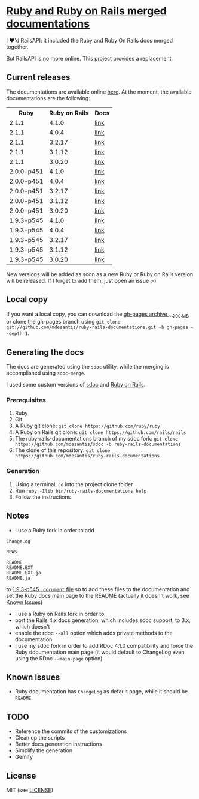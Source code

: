 # [Ruby and Ruby on Rails merged documentations](http://mdesantis.github.io/ruby-rails-documentations/)

I :heart:'d RailsAPI: it included the Ruby and Ruby On Rails docs merged together.

But RailsAPI is no more online. This project provides a replacement.

## Current releases

The documentations are available online [here](http://mdesantis.github.io/ruby-rails-documentations/). At the moment, the available documentations are the following:

<table>
  <tr>
    <th>Ruby</th>
    <th>Ruby on Rails</th>
    <th>Docs</th>
  </tr>
  <tr>
    <td>2.1.1</td>
    <td>4.1.0</td>
    <td><a href="http://mdesantis.github.io/ruby-rails-documentations/Ruby v2.1.1, Ruby on Rails v4.1.0/index.html">link</a></td>
  </tr>
  <tr>
    <td>2.1.1</td>
    <td>4.0.4</td>
    <td><a href="http://mdesantis.github.io/ruby-rails-documentations/Ruby v2.1.1, Ruby on Rails v4.0.4/index.html">link</a></td>
  </tr>
  <tr>
    <td>2.1.1</td>
    <td>3.2.17</td>
    <td><a href="http://mdesantis.github.io/ruby-rails-documentations/Ruby v2.1.1, Ruby on Rails v3.2.17/index.html">link</a></td>
  </tr>
  <tr>
    <td>2.1.1</td>
    <td>3.1.12</td>
    <td><a href="http://mdesantis.github.io/ruby-rails-documentations/Ruby v2.1.1, Ruby on Rails v3.1.12/index.html">link</a></td>
  </tr>
  <tr>
    <td>2.1.1</td>
    <td>3.0.20</td>
    <td><a href="http://mdesantis.github.io/ruby-rails-documentations/Ruby v2.1.1, Ruby on Rails v3.0.20/index.html">link</a></td>
  </tr>
  <tr>
    <td>2.0.0-p451</td>
    <td>4.1.0</td>
    <td><a href="http://mdesantis.github.io/ruby-rails-documentations/Ruby v2.0.0-p451, Ruby on Rails v4.1.0/index.html">link</a></td>
  </tr>
  <tr>
    <td>2.0.0-p451</td>
    <td>4.0.4</td>
    <td><a href="http://mdesantis.github.io/ruby-rails-documentations/Ruby v2.0.0-p451, Ruby on Rails v4.0.4/index.html">link</a></td>
  </tr>
  <tr>
    <td>2.0.0-p451</td>
    <td>3.2.17</td>
    <td><a href="http://mdesantis.github.io/ruby-rails-documentations/Ruby v2.0.0-p451, Ruby on Rails v3.2.17/index.html">link</a></td>
  </tr>
  <tr>
    <td>2.0.0-p451</td>
    <td>3.1.12</td>
    <td><a href="http://mdesantis.github.io/ruby-rails-documentations/Ruby v2.0.0-p451, Ruby on Rails v3.1.12/index.html">link</a></td>
  </tr>
  <tr>
    <td>2.0.0-p451</td>
    <td>3.0.20</td>
    <td><a href="http://mdesantis.github.io/ruby-rails-documentations/Ruby v2.0.0-p451, Ruby on Rails v3.0.20/index.html">link</a></td>
  </tr>
  <tr>
    <td>1.9.3-p545</td>
    <td>4.1.0</td>
    <td><a href="http://mdesantis.github.io/ruby-rails-documentations/Ruby v1.9.3-p545, Ruby on Rails v4.1.0/index.html">link</a></td>
  </tr>
  <tr>
    <td>1.9.3-p545</td>
    <td>4.0.4</td>
    <td><a href="http://mdesantis.github.io/ruby-rails-documentations/Ruby v1.9.3-p545, Ruby on Rails v4.0.4/index.html">link</a></td>
  </tr>
  <tr>
    <td>1.9.3-p545</td>
    <td>3.2.17</td>
    <td><a href="http://mdesantis.github.io/ruby-rails-documentations/Ruby v1.9.3-p545, Ruby on Rails v3.2.17/index.html">link</a></td>
  </tr>
  <tr>
    <td>1.9.3-p545</td>
    <td>3.1.12</td>
    <td><a href="http://mdesantis.github.io/ruby-rails-documentations/Ruby v1.9.3-p545, Ruby on Rails v3.1.12/index.html">link</a></td>
  </tr>
  <tr>
    <td>1.9.3-p545</td>
    <td>3.0.20</td>
    <td><a href="http://mdesantis.github.io/ruby-rails-documentations/Ruby v1.9.3-p545, Ruby on Rails v3.0.20/index.html">link</a></td>
  </tr>
</table>

New versions will be added as soon as a new Ruby or Ruby on Rails version will be released. If I forget to add them, just open an issue ;-)

## Local copy

If you want a local copy, you can download the [gh-pages archive <sub> ~ 200 MB</sub>](https://github.com/mdesantis/ruby-rails-documentations/archive/gh-pages.zip) or clone the gh-pages branch using `git clone git://github.com/mdesantis/ruby-rails-documentations.git -b gh-pages --depth 1`.

## Generating the docs

The docs are generated using the `sdoc` utility, while the merging is accomplished using `sdoc-merge`.

I used some custom versions of [sdoc](https://github.com/mdesantis/sdoc/tree/ruby-rails-documentations) and [Ruby on Rails](https://github.com/mdesantis/rails/tree/ruby-rails-documentations).

### Prerequisites

1. Ruby
2. Git
3. A Ruby git clone: `git clone https://github.com/ruby/ruby`
4. A Ruby on Rails git clone: `git clone https://github.com/rails/rails`
5. The ruby-rails-documentations branch of my sdoc fork: `git clone https://github.com/mdesantis/sdoc -b ruby-rails-documentations`
6. The clone of this repository: `git clone https://github.com/mdesantis/ruby-rails-documentations`

### Generation

1. Using a terminal, `cd` into the project clone folder
2. Run `ruby -Ilib bin/ruby-rails-documentations help`
3. Follow the instructions

## Notes

* I use a Ruby fork in order to add

```
ChangeLog

NEWS

README
README.EXT
README.EXT.ja
README.ja
```

to [1.9.3-p545 `.document` file](https://github.com/ruby/ruby/blob/v1_9_3_545/.document) so to add these files to the documentation and set the Ruby docs main page to the README (actually it doesn't work, see [Known Issues](#known-issues))

* I use a Ruby on Rails fork in order to:
* port the Rails 4.x docs generation, which includes sdoc support, to 3.x, which doesn't
* enable the rdoc `--all` option which adds private methods to the documentation
* I use my sdoc fork in order to add RDoc 4.1.0 compatibility and force the Ruby documentation main page (it would default to ChangeLog even using the RDoc `--main-page` option)

## Known issues

* Ruby documentation has `ChangeLog` as default page, while it should be `README`.

## TODO

* Reference the commits of the customizations
* Clean up the scripts
* Better docs generation instructions
* Simplify the generation
* Gemify

## License

MIT (see [LICENSE](LICENSE))